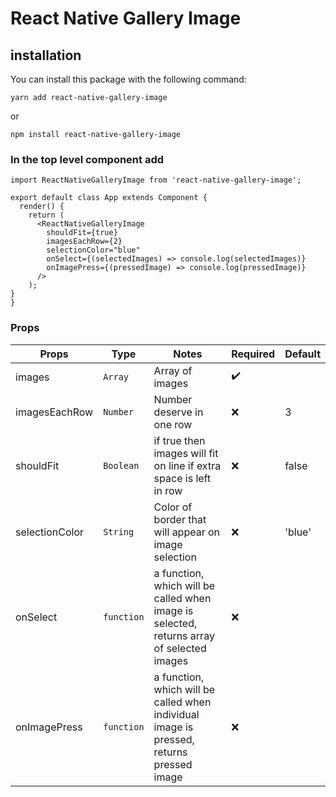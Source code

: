 # React Native Gallery Image

## installation

You can install this package with the following command:

`yarn add react-native-gallery-image`

or

`npm install react-native-gallery-image`


### In the top level component add

```
import ReactNativeGalleryImage from 'react-native-gallery-image';

export default class App extends Component {
  render() {
    return (
      <ReactNativeGalleryImage
        shouldFit={true}
        imagesEachRow={2}
        selectionColor="blue"
        onSelect={(selectedImages) => console.log(selectedImages)}
        onImagePress={(pressedImage) => console.log(pressedImage)}
      />
    );
}
}
```

### Props

| Props          | Type        | Notes                                                                                      | Required | Default  |
| --------       | ----------- | ------------------------------------------------------------------------------------------ | -------- | -------- |
| images         | `Array`     | Array of images                                                                            | ✔️       |          |
| imagesEachRow  | `Number`    | Number deserve in one row                                                                  | ❌       |     3    |
| shouldFit      | `Boolean`   | if true then images will fit on line if extra space is left in row                         | ❌       |  false   |
| selectionColor | `String`    | Color of border that will appear on image selection                                        | ❌       | 'blue'   |
| onSelect       | `function`  | a function, which will be called when image is selected, returns array of selected images  | ❌       |          |
| onImagePress   | `function`  | a function, which will be called when individual image is pressed, returns pressed image   | ❌       |          |